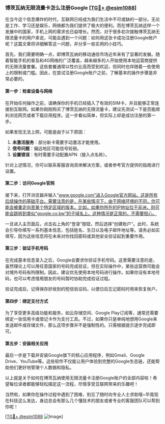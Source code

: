 ### 博茨瓦纳无限流量卡怎么注册Google [[TG💪+ @esim1088](https://t.me/s/esim1088)]

在当今这个信息爆炸的时代，互联网已经成为我们生活中不可或缺的一部分。无论是工作、学习还是娱乐，网络都为我们提供了极大的便利。而在博茨瓦纳这样一个发展中的国家，手机上网的需求也日益增长。然而，对于很多初次接触博茨瓦纳无限流量卡的用户来说，可能会遇到一个问题：如何用这张卡成功注册Google账户呢？这篇文章将详细解答这一问题，并分享一些实用的小技巧。

首先，我们需要明确一点，即博茨瓦纳的移动通信市场近年来有了显著的发展。随着智能手机的普及和4G网络的广泛覆盖，越来越多的人开始使用本地运营商提供的无限流量套餐。这些套餐通常以性价比高而受到欢迎，但同时也伴随着一些使用上的限制或门槛。因此，在尝试注册Google账户之前，了解基本的操作步骤是非常必要的。

#### 第一步：检查设备与网络

在开始任何操作之前，请确保你的手机已经插入了有效的SIM卡，并且能够正常连接到互联网。如果你刚刚购买了博茨瓦纳的无限流量卡，建议先测试一下是否能顺利浏览网页或者下载应用程序。这一步看似简单，但实际上却是成功注册的第一步。

如果发现无法上网，可能是由于以下原因：
1. **未激活服务**：部分新卡需要手动激活才能使用。
2. **信号问题**：偏远地区可能信号较弱。
3. **设置错误**：有时需要手动配置APN（接入点名称）。

针对上述情况，你可以联系客服咨询具体解决方案，或者参考官方提供的指南进行设置。

#### 第二步：访问Google官网

接下来，打开浏览器并输入“www.google.com”进入Google官方网站。这是所有后续操作的基础平台。需要注意的是，在某些情况下，由于网络环境的不同，你可能会被重定向至某个特定区域的版本。比如，如果你所在的IP地址位于非洲，则可能会跳转到类似“google.co.bw”的子域名上。这种情况是正常的，不需要担心。

一旦进入主页面后，点击右上角的“登录”按钮，然后选择“创建账户”。此时，系统会引导你填写一系列基本信息，包括姓名、生日以及电子邮件地址等。请务必如实填写，因为这些信息将在未来对你找回密码或其他安全验证起到重要作用。

#### 第三步：验证手机号码

在完成基本信息录入之后，Google会要求你验证手机号码。这里需要注意的是，虽然理论上可以用任意国家的号码完成验证，但在实际操作中，某些运营商可能会对境外号码有所限制。因此，建议优先使用本地号码进行操作。如果你没有本地号码，也可以考虑借用朋友的号码暂时协助完成验证过程。

验证完成后，记得保存好收到的短信验证码，以便日后忘记密码时用来恢复账户。

#### 第四步：绑定支付方式

为了享受更多高级功能和服务，如云存储空间、Google Play订阅等，通常还需要绑定一张信用卡或借记卡作为支付工具。不过，如果你只是单纯地想用Google来发送邮件或存储文件，那么这项步骤并不是强制性的。只需根据提示逐步完成即可。

#### 第五步：安装相关应用

最后一步是下载并安装Google旗下的核心应用程序，例如Gmail、Google Drive、YouTube等。这些软件不仅能让用户体验到完整的Google生态链，还能帮助他们更好地管理个人数据和隐私。

以上就是关于如何在博茨瓦纳使用无限流量卡注册Google账户的全部内容啦！希望每位读者都能够轻松搞定这一流程，尽情享受互联网带来的乐趣吧！

当然啦，如果你在操作过程中遇到了困难，别忘了随时向专业人士求助哦~毕竟现在科技这么发达，身边总会有那么几个懂技术的朋友或者专业的客服团队可以帮到你呢！

[[TG💪+ @esim1088](https://t.me/s/esim1088) ![Image](https://i.postimg.cc/4NQfJmqS/Snipaste-2025-05-13-00-14-12.png)]